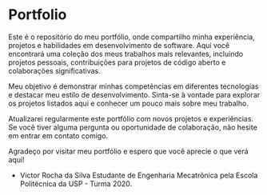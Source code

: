 # Portfolio
Este é o repositório do meu portfólio, onde compartilho minha experiência, projetos e habilidades em desenvolvimento de software. Aqui você encontrará uma coleção dos meus trabalhos mais relevantes, incluindo projetos pessoais, contribuições para projetos de código aberto e colaborações significativas.

Meu objetivo é demonstrar minhas competências em diferentes tecnologias e destacar meu estilo de desenvolvimento. Sinta-se à vontade para explorar os projetos listados aqui e conhecer um pouco mais sobre meu trabalho.

Atualizarei regularmente este portfólio com novos projetos e experiências. Se você tiver alguma pergunta ou oportunidade de colaboração, não hesite em entrar em contato comigo.

Agradeço por visitar meu portfólio e espero que você aprecie o que verá aqui!

- Victor Rocha da Silva
Estudante de Engenharia Mecatrônica pela Escola Politécnica da USP - Turma 2020.
